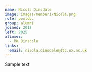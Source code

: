 ```yaml
---
name: Nicola Dinsdale
image: images/members/Nicola.png
role: postdoc
group: alumni
joined: 2018
left: 2025
aliases:
  - MK Dinsdale
links:
  email: nicola.dinsdale@dtc.ox.ac.uk
---
```


Sample text
